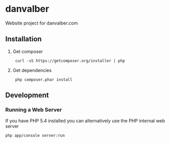 # danvalber

Website project for danvalber.com

## Installation

1. Get composer

        curl -sS https://getcomposer.org/installer | php

2. Get dependencies

        php composer.phar install

## Development


### Running a Web Server

If you have PHP 5.4 installed you can alternatively use the PHP internal
web server

    php app/console server:run

